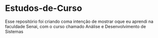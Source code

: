 # Estudos-de-Curso
Esse repositório foi criando coma  intenção de mostrar oque eu aprendi na faculdade Senai, com o curso chamado Análise e Desenvolvimento de Sistemas

